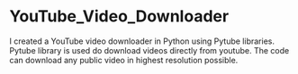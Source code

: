 # YouTube_Video_Downloader
I created a YouTube video downloader in Python using Pytube libraries. Pytube library is used do download videos directly from youtube. The code can download any public video in highest resolution possible.
